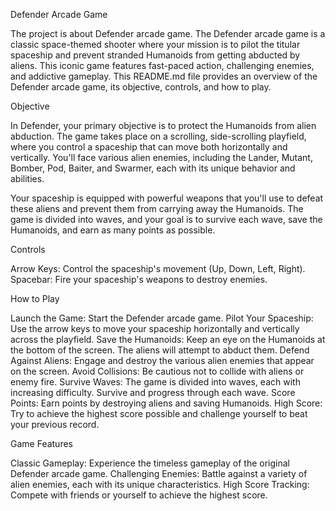 Defender Arcade Game

The project is about Defender arcade game. The Defender arcade game is a classic space-themed shooter where your mission is to pilot the titular spaceship and prevent stranded Humanoids from getting abducted by aliens. This iconic game features fast-paced action, challenging enemies, and addictive gameplay. This README.md file provides an overview of the Defender arcade game, its objective, controls, and how to play.

Objective

In Defender, your primary objective is to protect the Humanoids from alien abduction. The game takes place on a scrolling, side-scrolling playfield, where you control a spaceship that can move both horizontally and vertically. You'll face various alien enemies, including the Lander, Mutant, Bomber, Pod, Baiter, and Swarmer, each with its unique behavior and abilities.

Your spaceship is equipped with powerful weapons that you'll use to defeat these aliens and prevent them from carrying away the Humanoids. The game is divided into waves, and your goal is to survive each wave, save the Humanoids, and earn as many points as possible.

Controls

Arrow Keys: Control the spaceship's movement (Up, Down, Left, Right).
Spacebar: Fire your spaceship's weapons to destroy enemies.

How to Play

Launch the Game: Start the Defender arcade game.
Pilot Your Spaceship: Use the arrow keys to move your spaceship horizontally and vertically across the playfield.
Save the Humanoids: Keep an eye on the Humanoids at the bottom of the screen. The aliens will attempt to abduct them.
Defend Against Aliens: Engage and destroy the various alien enemies that appear on the screen.
Avoid Collisions: Be cautious not to collide with aliens or enemy fire.
Survive Waves: The game is divided into waves, each with increasing difficulty. Survive and progress through each wave.
Score Points: Earn points by destroying aliens and saving Humanoids.
High Score: Try to achieve the highest score possible and challenge yourself to beat your previous record.

Game Features

Classic Gameplay: Experience the timeless gameplay of the original Defender arcade game.
Challenging Enemies: Battle against a variety of alien enemies, each with its unique characteristics.
High Score Tracking: Compete with friends or yourself to achieve the highest score.